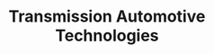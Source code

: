 ---
title: "Transmission Automotive Technologies"
url: /bossier-city/transmission-automotive-technologies/
shop: car repair
---